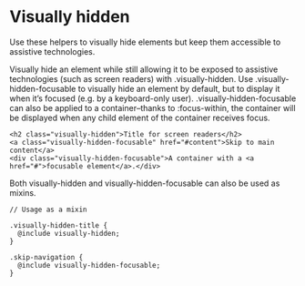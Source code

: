 # Visually hidden
Use these helpers to visually hide elements but keep them accessible to assistive technologies.

Visually hide an element while still allowing it to be exposed to assistive technologies (such as screen readers) with .visually-hidden. Use .visually-hidden-focusable to visually hide an element by default, but to display it when it’s focused (e.g. by a keyboard-only user). .visually-hidden-focusable can also be applied to a container–thanks to :focus-within, the container will be displayed when any child element of the container receives focus.

```
<h2 class="visually-hidden">Title for screen readers</h2>
<a class="visually-hidden-focusable" href="#content">Skip to main content</a>
<div class="visually-hidden-focusable">A container with a <a href="#">focusable element</a>.</div>
```

Both visually-hidden and visually-hidden-focusable can also be used as mixins.

```
// Usage as a mixin

.visually-hidden-title {
  @include visually-hidden;
}

.skip-navigation {
  @include visually-hidden-focusable;
}
```